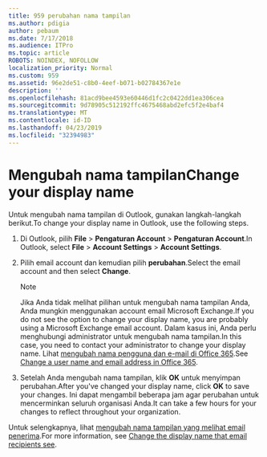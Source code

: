 ```yaml
---
title: 959 perubahan nama tampilan
ms.author: pdigia
author: pebaum
ms.date: 7/17/2018
ms.audience: ITPro
ms.topic: article
ROBOTS: NOINDEX, NOFOLLOW
localization_priority: Normal
ms.custom: 959
ms.assetid: 96e2de51-c8b0-4eef-b071-b02784367e1e
description: ''
ms.openlocfilehash: 81acd9bee4593e60446d1fc2c0422dd1ea306cea
ms.sourcegitcommit: 9d78905c512192ffc4675468abd2efc5f2e4baf4
ms.translationtype: MT
ms.contentlocale: id-ID
ms.lasthandoff: 04/23/2019
ms.locfileid: "32394983"
---
```

# <a name="change-your-display-name"></a><span data-ttu-id="0e2aa-102">Mengubah nama tampilan</span><span class="sxs-lookup"><span data-stu-id="0e2aa-102">Change your display name</span></span>
  
<span data-ttu-id="0e2aa-103">Untuk mengubah nama tampilan di Outlook, gunakan langkah-langkah berikut.</span><span class="sxs-lookup"><span data-stu-id="0e2aa-103">To change your display name in Outlook, use the following steps.</span></span>
  
1. <span data-ttu-id="0e2aa-104">Di Outlook, pilih **File** \> **Pengaturan Account** \> **Pengaturan Account**.</span><span class="sxs-lookup"><span data-stu-id="0e2aa-104">In Outlook, select **File** \> **Account Settings** \> **Account Settings**.</span></span>
    
2. <span data-ttu-id="0e2aa-105">Pilih email account dan kemudian pilih **perubahan**.</span><span class="sxs-lookup"><span data-stu-id="0e2aa-105">Select the email account and then select **Change**.</span></span>
    
    > [!NOTE]
    > <span data-ttu-id="0e2aa-106">Jika Anda tidak melihat pilihan untuk mengubah nama tampilan Anda, Anda mungkin menggunakan account email Microsoft Exchange.</span><span class="sxs-lookup"><span data-stu-id="0e2aa-106">If you do not see the option to change your display name, you are probably using a Microsoft Exchange email account.</span></span> <span data-ttu-id="0e2aa-107">Dalam kasus ini, Anda perlu menghubungi administrator untuk mengubah nama tampilan.</span><span class="sxs-lookup"><span data-stu-id="0e2aa-107">In this case, you need to contact your administrator to change your display name.</span></span> <span data-ttu-id="0e2aa-108">Lihat [mengubah nama pengguna dan e-mail di Office 365](https://support.office.com/article/fb5ac074-e203-4e1f-9843-b9d1a3e03297.aspx).</span><span class="sxs-lookup"><span data-stu-id="0e2aa-108">See [Change a user name and email address in Office 365](https://support.office.com/article/fb5ac074-e203-4e1f-9843-b9d1a3e03297.aspx).</span></span> 
  
3. <span data-ttu-id="0e2aa-109">Setelah Anda mengubah nama tampilan, klik **OK** untuk menyimpan perubahan.</span><span class="sxs-lookup"><span data-stu-id="0e2aa-109">After you've changed your display name, click **OK** to save your changes.</span></span> <span data-ttu-id="0e2aa-110">Ini dapat mengambil beberapa jam agar perubahan untuk mencerminkan seluruh organisasi Anda.</span><span class="sxs-lookup"><span data-stu-id="0e2aa-110">It can take a few hours for your changes to reflect throughout your organization.</span></span> 
    
<span data-ttu-id="0e2aa-111">Untuk selengkapnya, lihat [mengubah nama tampilan yang melihat email penerima](https://support.office.com/article/2b53331a-ba2a-4803-88dc-ac9fe376c8a9.aspx).</span><span class="sxs-lookup"><span data-stu-id="0e2aa-111">For more information, see [Change the display name that email recipients see](https://support.office.com/article/2b53331a-ba2a-4803-88dc-ac9fe376c8a9.aspx).</span></span>
  

